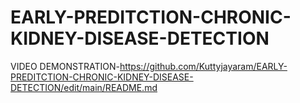 # EARLY-PREDITCTION-CHRONIC-KIDNEY-DISEASE-DETECTION

VIDEO DEMONSTRATION-https://github.com/Kuttyjayaram/EARLY-PREDITCTION-CHRONIC-KIDNEY-DISEASE-DETECTION/edit/main/README.md
